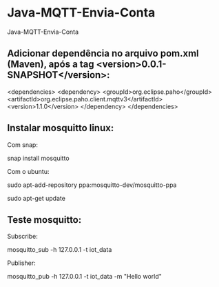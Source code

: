 # Java-MQTT-Envia-Conta

Java-MQTT-Envia-Conta


## Adicionar dependência no arquivo pom.xml (Maven), após a tag \<version>0.0.1-SNAPSHOT\</version>:

  \<dependencies>
    \<dependency>
      \<groupId>org.eclipse.paho\</groupId>
      \<artifactId>org.eclipse.paho.client.mqttv3\</artifactId>
      \<version>1.1.0\</version>
    \</dependency>
  \</dependencies>    


## Instalar mosquitto linux:

Com snap:

snap install mosquitto

Com o ubuntu:

sudo apt-add-repository ppa:mosquitto-dev/mosquitto-ppa

sudo apt-get update

## Teste mosquitto:

Subscribe:

mosquitto_sub -h 127.0.0.1 -t iot_data

Publisher:

mosquitto_pub -h 127.0.0.1 -t iot_data -m "Hello world"
